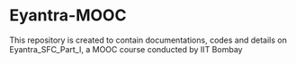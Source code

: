 # Eyantra-MOOC
This repository is created to contain documentations, codes and details on Eyantra_SFC_Part_I, a MOOC course conducted by IIT Bombay
